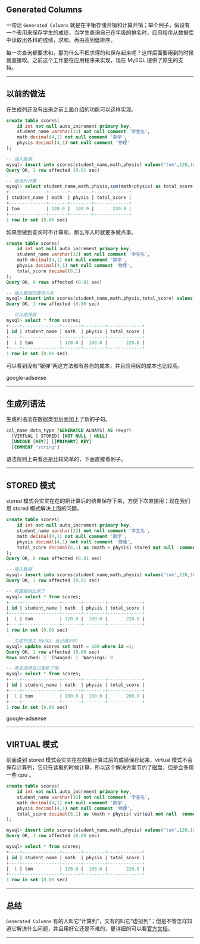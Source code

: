 ## Generated Columns 
一句话 `Generated Columns` 就是在平衡存储开销和计算开销；举个例子，假设有一个表用来保存学生的成绩，当学生查询自己在年级的排名时，应用程序从数据库中读取出各科的成绩，求和，再由高到低排序。

每一次查询都要求和，那为什么不把求得的和保存起来呢？这样后面要用到的时候就直接取。之前这个工作要在应用程序来实现，现在 MySQL 提供了原生的支持。

---

## 以前的做法
在生成列还没有出来之前上面介绍的功能可以这样实现。
```sql
create table scores(
    id int not null auto_increment primary key,
    student_name varchar(32) not null comment '学生名',
    math decimal(4,1) not null comment '数学',
    physis decimal(4,1) not null comment '物理'
);

-- 插入数据
mysql> insert into scores(student_name,math,physis) values('tom',120,100);
Query OK, 1 row affected (0.01 sec)

-- 查询时计算
mysql> select student_name,math,physis,sum(math+physis) as total_score from scores group by id;  
+--------------+-------+--------+-------------+
| student_name | math  | physis | total_score |
+--------------+-------+--------+-------------+
| tom          | 120.0 |  100.0 |       220.0 |
+--------------+-------+--------+-------------+
1 row in set (0.00 sec)
```
如果想做到查询时不计算和，那么写入时就要多做点事。
```sql
create table scores(
    id int not null auto_increment primary key,
    student_name varchar(32) not null comment '学生名',
    math decimal(4,1) not null comment '数学',
    physis decimal(4,1) not null comment '物理',
    total_score decimal(6,1)
);
Query OK, 0 rows affected (0.01 sec)

-- 插入数据时要写入和
mysql> insert into scores(student_name,math,physis,total_score) values('tom',120,100,120+100);
Query OK, 1 row affected (0.00 sec)

-- 可以直接取
mysql> select * from scores;                                                                     
+----+--------------+-------+--------+-------------+
| id | student_name | math  | physis | total_score |
+----+--------------+-------+--------+-------------+
|  1 | tom          | 120.0 |  100.0 |       220.0 |
+----+--------------+-------+--------+-------------+
1 row in set (0.00 sec)

```

可以看到没有“银弹”两这方法都有各自的成本，并且应用层的成本也比较高。

google-adsense

---

## 生成列语法
生成列语法在数据类型后面加上了新的子句。
```sql
col_name data_type [GENERATED ALWAYS] AS (expr)
  [VIRTUAL | STORED] [NOT NULL | NULL]
  [UNIQUE [KEY]] [[PRIMARY] KEY]
  [COMMENT 'string']
```
语法规则上来看还是比较简单的，下面直接看例子。

---

## STORED 模式
stored 模式会实实在在的把计算后的结果保存下来，方便下次直接用；现在我们用 stored 模式解决上面的问题。
```sql
create table scores(
    id int not null auto_increment primary key,
    student_name varchar(32) not null comment '学生名',
    math decimal(4,1) not null comment '数学',
    physis decimal(4,1) not null comment '物理',
    total_score decimal(6,1) as (math + physis) stored not null  comment '总成绩'
);
Query OK, 0 rows affected (0.01 sec)

-- 插入数据
mysql> insert into scores(student_name,math,physis) values('tom',120,100);
Query OK, 1 row affected (0.01 sec)

-- 和直接就出来了
mysql> select * from scores;
+----+--------------+-------+--------+-------------+
| id | student_name | math  | physis | total_score |
+----+--------------+-------+--------+-------------+
|  1 | tom          | 120.0 |  100.0 |       220.0 |
+----+--------------+-------+--------+-------------+
1 row in set (0.00 sec)

-- 生成列是由 MySQL 自己维护的
mysql> update scores set math = 100 where id =1;                                                 
Query OK, 1 row affected (0.00 sec)
Rows matched: 1  Changed: 1  Warnings: 0

-- 看总成绩自己更新了哦
mysql> select * from scores;                                                                     
+----+--------------+-------+--------+-------------+
| id | student_name | math  | physis | total_score |
+----+--------------+-------+--------+-------------+
|  1 | tom          | 100.0 |  100.0 |       200.0 |
+----+--------------+-------+--------+-------------+
1 row in set (0.00 sec)
```

google-adsense

---

## VIRTUAL 模式
前面说到 stored 模式会实实在在的把计算过后的成绩保存起来，virtual 模式不会保存计算列，它只在读取的时候计算，所以这个解决方案节约了磁盘，但是会多用一些 cpu 。
```sql
create table scores(
    id int not null auto_increment primary key,
    student_name varchar(32) not null comment '学生名',
    math decimal(4,1) not null comment '数学',
    physis decimal(4,1) not null comment '物理',
    total_score decimal(6,1) as (math + physis) virtual not null  comment '总成绩'
);

mysql> insert into scores(student_name,math,physis) values('tom',120,100);
Query OK, 1 row affected (0.00 sec)

mysql> select * from scores;
+----+--------------+-------+--------+-------------+
| id | student_name | math  | physis | total_score |
+----+--------------+-------+--------+-------------+
|  1 | tom          | 120.0 |  100.0 |       220.0 |
+----+--------------+-------+--------+-------------+
1 row in set (0.00 sec)

```

---

## 总结

`Generated Columns` 有的人叫它“计算列”，又有的叫它“虚拟列”；但是不管怎样知道它解决什么问题，并且用好它还是不难的，更详细的可以看[官方文档](https://dev.mysql.com/doc/refman/8.0/en/create-table-generated-columns.html)。

---


